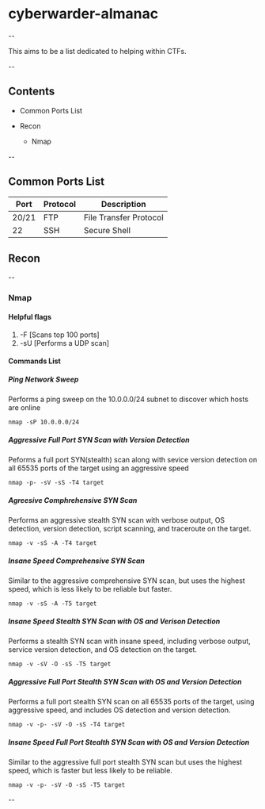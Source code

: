 # cyberwarder-almanac

--

This aims to be a list dedicated to helping within CTFs. 

--

## Contents
* Common Ports List

* Recon
    * Nmap

--

## Common Ports List
| Port | Protocol | Description|
|------|------|------------|
|20/21 | FTP| File Transfer Protocol|
| 22| SSH | Secure Shell|


## Recon

--
### Nmap

#### Helpful flags

1. -F   [Scans top 100 ports]
2. -sU  [Performs a UDP scan] 

#### Commands List 

##### Ping Network Sweep 
Performs a ping sweep on the 10.0.0.0/24 subnet to discover which hosts are online
```
nmap -sP 10.0.0.0/24
```

##### Aggressive Full Port SYN Scan with Version Detection 
Peforms a full port SYN(stealth) scan along with sevice version detection on all 65535 ports of the target using an aggressive speed
```
nmap -p- -sV -sS -T4 target
```

##### Agreesive Comphrehensive SYN Scan
Performs an aggressive stealth SYN scan with verbose output, OS detection, version detection, script scanning, and traceroute on the target.
```
nmap -v -sS -A -T4 target
```

##### Insane Speed Comprehensive SYN Scan
Similar to the aggressive comprehensive SYN scan, but uses the highest speed, which is less likely to be reliable but faster.
```
nmap -v -sS -A -T5 target
```

##### Insane Speed Stealth SYN Scan with OS and Verison Detection 
Performs a stealth SYN scan with insane speed, including verbose output, service version detection, and OS detection on the target.
```
nmap -v -sV -O -sS -T5 target
```

##### Aggressive Full Port Stealth SYN Scan with OS and Version Detection
Performs a full port stealth SYN scan on all 65535 ports of the target, using aggressive speed, and includes OS detection and version detection.
```
nmap -v -p- -sV -O -sS -T4 target
```

##### Insane Speed Full Port Stealth SYN Scan with OS and Version Detection 
Similar to the aggressive full port stealth SYN scan but uses the highest speed, which is faster but less likely to be reliable.
```
nmap -v -p- -sV -O -sS -T5 target
```

--

